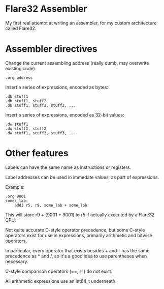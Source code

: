 # Flare32 Assembler
My first real attempt at writing an assembler, for my custom architecture
called Flare32.


# Assembler directives
Change the current assembling address (really dumb, may overwrite existing
code)
```
.org address
```



Insert a series of expressions, encoded as bytes:
```
.db stuff1
.db stuff1, stuff2
.db stuff1, stuff2, stuff3, ...
```


Insert a series of expressions, encoded as 32-bit values:
```
.dw stuff1
.dw stuff1, stuff2
.dw stuff1, stuff2, stuff3, ...
```


# Other features
Labels can have the same name as instructions or registers.

Label addresses can be used in immedate values, as part of expressions.

Example:
```
.org 9001
some\_lab:
    addi r5, r9, some_lab + some_lab
```

This will store r9 + (9001 + 9001) to r5 if actually executed by a Flare32
CPU.





Not quite accurate C-style operator precedence, but some C-style operators
exist for use in expressions, primarily arithmetic and bitwise operators.

In particular, every operator that exists besides + and - has the same
precedence as * and /, so it's a good idea to use parentheses when
necessary.

C-style comparison operators (==, !=) do not exist.




All arithmetic expressions use an int64\_t underneath.

